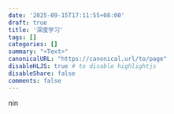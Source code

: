 ```yaml
---
date: '2025-09-15T17:11:55+08:00'
draft: true
title: '深度学习'
tags: []
categories: []
summary: "<Text>"
canonicalURL: "https://canonical.url/to/page"
disableHLJS: true # to disable highlightjs
disableShare: false
comments: false
---
```


nin
